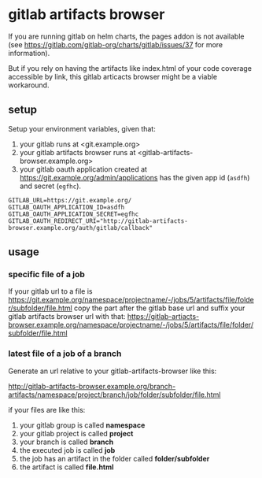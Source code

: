 # gitlab artifacts browser

If you are running gitlab on helm charts, the pages addon is not available (see <https://gitlab.com/gitlab-org/charts/gitlab/issues/37> for more information).

But if you rely on having the artifacts like index.html of your code coverage accessible by link, this gitlab articacts browser might be a viable workaround.

## setup

Setup your environment variables, given that:

1. your gitlab runs at <git.example.org>
2. your gitlab artifacts browser runs at <gitlab-artifacts-browser.example.org>
3. your gitlab oauth application created at <https://git.example.org/admin/applications> has the given app id (`asdfh`) and secret (`egfhc`).

```
GITLAB_URL=https://git.example.org/
GITLAB_OAUTH_APPLICATION_ID=asdfh
GITLAB_OAUTH_APPLICATION_SECRET=egfhc
GITLAB_OAUTH_REDIRECT_URI="http://gitlab-artifacts-browser.example.org/auth/gitlab/callback"
```

## usage

### specific file of a job

If your gitlab url to a file is <https://git.example.org/namespace/projectname/-/jobs/5/artifacts/file/folder/subfolder/file.html> copy the part after the gitlab base url
and suffix your gitlab artifacts browser url with that: <https://gitlab-artiacts-browser.example.org/namespace/projectname/-/jobs/5/artifacts/file/folder/subfolder/file.html>

### latest file of a job of a branch

Generate an url relative to your gitlab-artifacts-browser like this:

<http://gitlab-artifacts-browser.example.org/branch-artifacts/namespace/project/branch/job/folder/subfolder/file.html>

if your files are like this:

1. your gitlab group is called **namespace**
2. your gitlab project is called **project**
3. your branch is called **branch**
4. the executed job is called **job**
5. the job has an artifact in the folder called **folder/subfolder**
6. the artifact is called **file.html**

